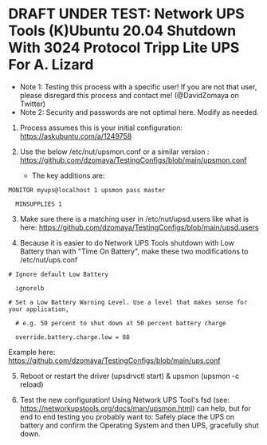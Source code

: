 # DRAFT UNDER TEST: Network UPS Tools (K)Ubuntu 20.04 Shutdown With 3024 Protocol Tripp Lite UPS For A. Lizard

* Note 1: Testing this process with a specific user! If you are not that user, please disregard this process and contact me! (@DavidZomaya on Twitter)
* Note 2: Security and passwords are not optimal here. Modify as needed.

1. Process assumes this is your initial configuration: https://askubuntu.com/a/1249758

2. Use the below /etc/nut/upsmon.conf or a similar version : https://github.com/dzomaya/TestingConfigs/blob/main/upsmon.conf
	* The key additions are: 
  ```
  MONITOR myups@localhost 1 upsmon pass master
  ```
  ```
	MINSUPPLIES 1
  ```
		

3. Make sure there is a matching user in /etc/nut/upsd.users like what is here: https://github.com/dzomaya/TestingConfigs/blob/main/upsd.users

4. Because it is easier to do Network UPS Tools shutdown with Low Battery than with "Time On Battery", make these two modifications to /etc/nut/ups.conf
  ```	
  # Ignore default Low Battery 

	ignorelb
  ```
  ```	
  # Set a Low Battery Warning Level. Use a level that makes sense for your application, 

	# e.g. 50 percent to shut down at 50 percent battery charge

	override.battery.charge.low = 88
  ```
	
Example here: 
https://github.com/dzomaya/TestingConfigs/blob/main/ups.conf

5. Reboot or restart the driver (upsdrvctl start) & upsmon (upsmon -c reload)

6. Test the new configuration! Using Network UPS Tool's fsd (see: https://networkupstools.org/docs/man/upsmon.html) can help, but for end to end testing you probably want to:
Safely place the UPS on battery and confirm the Operating System and then UPS, gracefully shut down. 
